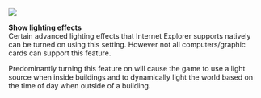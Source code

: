 [![](https://lohcdn.com/images/t_optionsvideo.jpg)](https://lohcdn.com/images/optionsvideo.jpg)

**Show lighting effects**  
Certain advanced lighting effects that Internet Explorer supports natively can be turned on using this setting. However not all computers/graphic cards can support this feature.

Predominantly turning this feature on will cause the game to use a light source when inside buildings and to dynamically light the world based on the time of day when outside of a building.